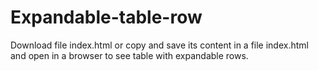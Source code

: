 # Expandable-table-row
Download file index.html or copy and save its content in a file index.html and open in a browser to see table with expandable rows.
